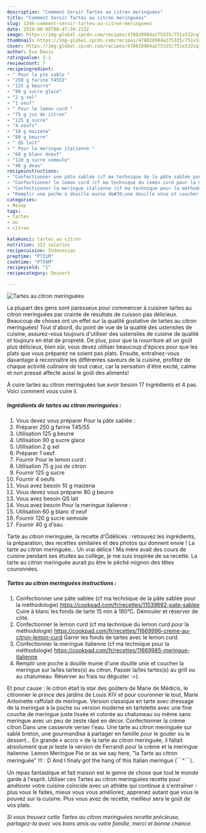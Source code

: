 ```yaml
---
description: "Comment Servir Tartes au citron meringuées"
title: "Comment Servir Tartes au citron meringuées"
slug: 1246-comment-servir-tartes-au-citron-meringuees
date: 2020-09-05T08:47:39.212Z
image: https://img-global.cpcdn.com/recipes/478828984a275335/751x532cq70/tartes-au-citron-meringuees-photo-principale-de-la-recette.jpg
thumbnail: https://img-global.cpcdn.com/recipes/478828984a275335/751x532cq70/tartes-au-citron-meringuees-photo-principale-de-la-recette.jpg
cover: https://img-global.cpcdn.com/recipes/478828984a275335/751x532cq70/tartes-au-citron-meringuees-photo-principale-de-la-recette.jpg
author: Eva Davis
ratingvalue: 3.1
reviewcount: 7
recipeingredient:
- " Pour la pte sable "
- "250 g farine T4555"
- "125 g beurre"
- "90 g sucre glace"
- "2 g sel"
- "1 oeuf"
- " Pour le lemon curd "
- "75 g jus de citron"
- "125 g sucre"
- "4 oeufs"
- "10 g maizena"
- "80 g beurre"
- " QS lait"
- " Pour la meringue italienne "
- "60 g blanc doeuf"
- "120 g sucre semoule"
- "40 g deau"
recipeinstructions:
- "Confectionner une pâte sablée (cf ma technique de la pâte sablée pour la méthodologie) https://cookpad.com/fr/recettes/11539692-pate-sablee Cuire à blanc les fonds de tarte 15 min à 180°C. Démouler et réserver de côté."
- "Confectionner le lemon curd (cf ma technique du lemon curd pour la méthodologie) https://cookpad.com/fr/recettes/11669996-creme-au-citron-lemon-curd Garnir les fonds de tartes avec le lemon curd."
- "Confectionner la meringue italienne (cf ma technique pour la méthodologie) https://cookpad.com/fr/recettes/11669985-meringue-italienne"
- "Remplir une poche à douille munie d&#39;une douille unie et coucher la meringue sur la/les tartes(s) au citron. Passer la/les tartes(s) au grill ou au chalumeau. Réserver au frais ou déguster :=)."
categories:
- Resep
tags:
- tartes
- au
- citron

katakunci: tartes au citron 
nutrition: 153 calories
recipecuisine: Indonesian
preptime: "PT31M"
cooktime: "PT59M"
recipeyield: "1"
recipecategory: Dessert

---
```



![Tartes au citron meringuées](https://img-global.cpcdn.com/recipes/478828984a275335/751x532cq70/tartes-au-citron-meringuees-photo-principale-de-la-recette.jpg)

La plupart des gens sont paresseux pour commencer à cuisiner tartes au citron meringuées par crainte de résultats de cuisson pas délicieux. Beaucoup de choses ont un effet sur la qualité gustative de tartes au citron meringuées! Tout d'abord, du point de vue de la qualité des ustensiles de cuisine, assurez-vous toujours d'utiliser des ustensiles de cuisine de qualité et toujours en état de propreté. De plus, pour que la nourriture ait un goût plus délicieux, bien sûr, vous devez utiliser beaucoup d'épices pour que les plats que vous préparez ne soient pas plats. Ensuite, entraînez-vous davantage à reconnaître les différentes saveurs de la cuisine, profitez de chaque activité culinaire de tout cœur, car la sensation d'être excité, calme et non pressé affecte aussi le goût des aliments!

<!--inarticleads1-->

À cuire tartes au citron meringuées tue avoir besoin 17 Ingrédients et 4 pas. Voici comment vous cuire il.

##### Ingrédients de tartes au citron meringuées :

1. Vous devez vous préparer  Pour la pâte sablée :
1. Préparer 250 g farine T45/55
1. Utilisation 125 g beurre
1. Utilisation 90 g sucre glace
1. Utilisation 2 g sel
1. Préparer 1 oeuf
1. Fournir  Pour le lemon curd :
1. Utilisation 75 g jus de citron
1. Fournir 125 g sucre
1. Fournir 4 oeufs
1. Vous avez besoin 10 g maizena
1. Vous devez vous préparer 80 g beurre
1. Vous avez besoin  QS lait
1. Vous avez besoin  Pour la meringue italienne :
1. Utilisation 60 g blanc d&#39;oeuf
1. Fournir 120 g sucre semoule
1. Fournir 40 g d&#39;eau


Tarte au citron meringuée, la recette d&#39;Ôdélices : retrouvez les ingrédients, la préparation, des recettes similaires et des photos qui donnent envie ! La tarte au citron meringuée… Un vrai délice ! Ma mère avait des cours de cuisine pendant ses études au collège, je me suis inspirée de sa recette. La tarte au citron meringuée aurait pu être le pêché mignon des têtes couronnées. 

<!--inarticleads2-->

##### Tartes au citron meringuées instructions :

1. Confectionner une pâte sablée (cf ma technique de la pâte sablée pour la méthodologie) https://cookpad.com/fr/recettes/11539692-pate-sablee Cuire à blanc les fonds de tarte 15 min à 180°C. Démouler et réserver de côté.
1. Confectionner le lemon curd (cf ma technique du lemon curd pour la méthodologie) https://cookpad.com/fr/recettes/11669996-creme-au-citron-lemon-curd Garnir les fonds de tartes avec le lemon curd.
1. Confectionner la meringue italienne (cf ma technique pour la méthodologie) https://cookpad.com/fr/recettes/11669985-meringue-italienne
1. Remplir une poche à douille munie d&#39;une douille unie et coucher la meringue sur la/les tartes(s) au citron. Passer la/les tartes(s) au grill ou au chalumeau. Réserver au frais ou déguster :=).


Et pour cause : le citron était la star des goûters de Marie de Médicis, le citronnier le prince des jardins de Louis XIV et pour couronner le tout, Marie Antoinette raffolait de meringue. Version classique en tarte avec dressage de la meringue à la poche ou version moderne en tartelette avec une fine couche de meringue juste lissée et colorée au chalumeau ou même sans meringue avec un peu de zeste râpé en décor. Confectionner la crème citron Dans une casserole verser l&#39;eau. Une tarte au citron meringuée sur sablé breton, une gourmandise à partager en famille pour le gouter ou le dessert… En grande « accro » de la tarte au citron meringuée, il fallait absolument que je teste la version de Ferrandi pour la crème et la meringue italienne. Lemon Meringue Pie or as we say here, &#34;la Tarte au citron meringuée&#34; !!! : D And I finaly got the hang of this Italian meringue (￣^￣). 

<!--inarticleads1-->

<p>
Un repas fantastique et fait maison est le genre de chose que tout le monde garde à l'esprit. Utiliser ces Tartes au citron meringuées recette pour améliorer votre cuisine coïncide avec un athlète qui continue à s'entraîner - plus vous le faites, mieux vous vous améliorez, apprenez autant que vous le pouvez sur la cuisine. Plus vous avez de recette, meilleur sera le goût de vos plats.
</p>

<p>
<i>Si vous trouvez cette Tartes au citron meringuées recette précieuse, partagez-la avec vos bons amis ou votre famille, merci et bonne chance.</i>
</p>

